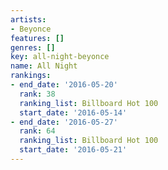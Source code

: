 ```yaml
---
artists:
- Beyonce
features: []
genres: []
key: all-night-beyonce
name: All Night
rankings:
- end_date: '2016-05-20'
  rank: 38
  ranking_list: Billboard Hot 100
  start_date: '2016-05-14'
- end_date: '2016-05-27'
  rank: 64
  ranking_list: Billboard Hot 100
  start_date: '2016-05-21'
---
```


